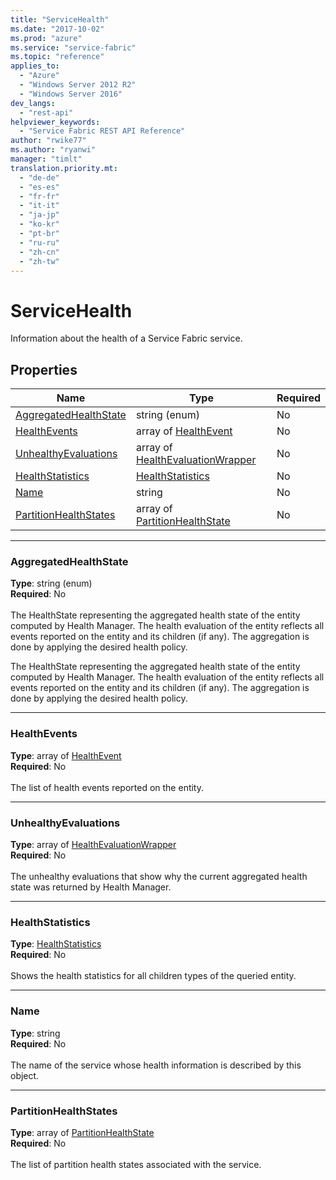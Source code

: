 ```yaml
---
title: "ServiceHealth"
ms.date: "2017-10-02"
ms.prod: "azure"
ms.service: "service-fabric"
ms.topic: "reference"
applies_to: 
  - "Azure"
  - "Windows Server 2012 R2"
  - "Windows Server 2016"
dev_langs: 
  - "rest-api"
helpviewer_keywords: 
  - "Service Fabric REST API Reference"
author: "rwike77"
ms.author: "ryanwi"
manager: "timlt"
translation.priority.mt: 
  - "de-de"
  - "es-es"
  - "fr-fr"
  - "it-it"
  - "ja-jp"
  - "ko-kr"
  - "pt-br"
  - "ru-ru"
  - "zh-cn"
  - "zh-tw"
---
```

# ServiceHealth

Information about the health of a Service Fabric service.

## Properties

| Name | Type | Required |
| --- | --- | --- |
| [AggregatedHealthState](#aggregatedhealthstate) | string (enum) | No |
| [HealthEvents](#healthevents) | array of [HealthEvent](sfclient-v60-model-healthevent.md) | No |
| [UnhealthyEvaluations](#unhealthyevaluations) | array of [HealthEvaluationWrapper](sfclient-v60-model-healthevaluationwrapper.md) | No |
| [HealthStatistics](#healthstatistics) | [HealthStatistics](sfclient-v60-model-healthstatistics.md) | No |
| [Name](#name) | string | No |
| [PartitionHealthStates](#partitionhealthstates) | array of [PartitionHealthState](sfclient-v60-model-partitionhealthstate.md) | No |

____
### AggregatedHealthState
__Type__: string (enum) <br/>
__Required__: No<br/>
<br/>
The HealthState representing the aggregated health state of the entity computed by Health Manager.
The health evaluation of the entity reflects all events reported on the entity and its children (if any).
The aggregation is done by applying the desired health policy.


The HealthState representing the aggregated health state of the entity computed by Health Manager.
The health evaluation of the entity reflects all events reported on the entity and its children (if any).
The aggregation is done by applying the desired health policy.



____
### HealthEvents
__Type__: array of [HealthEvent](sfclient-v60-model-healthevent.md) <br/>
__Required__: No<br/>
<br/>
The list of health events reported on the entity.

____
### UnhealthyEvaluations
__Type__: array of [HealthEvaluationWrapper](sfclient-v60-model-healthevaluationwrapper.md) <br/>
__Required__: No<br/>
<br/>
The unhealthy evaluations that show why the current aggregated health state was returned by Health Manager.

____
### HealthStatistics
__Type__: [HealthStatistics](sfclient-v60-model-healthstatistics.md) <br/>
__Required__: No<br/>
<br/>
Shows the health statistics for all children types of the queried entity.

____
### Name
__Type__: string <br/>
__Required__: No<br/>
<br/>
The name of the service whose health information is described by this object.

____
### PartitionHealthStates
__Type__: array of [PartitionHealthState](sfclient-v60-model-partitionhealthstate.md) <br/>
__Required__: No<br/>
<br/>
The list of partition health states associated with the service.
